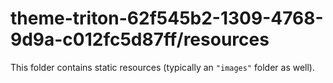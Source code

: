 # theme-triton-62f545b2-1309-4768-9d9a-c012fc5d87ff/resources

This folder contains static resources (typically an `"images"` folder as well).

